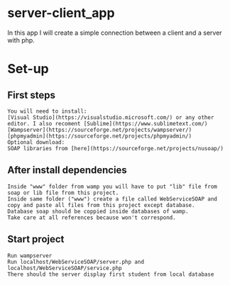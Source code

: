# server-client_app
 In this app I will create a simple connection between a client and a server with php.
 
# Set-up


## First steps <br />
	You will need to install: 
	[Visual Studio](https://visualstudio.microsoft.com/) or any other editor. I also recoment [Sublime](https://www.sublimetext.com/)
	[Wampserver](https://sourceforge.net/projects/wampserver/) 
	[phpmyadmin](https://sourceforge.net/projects/phpmyadmin/) 
	Optional download: 
	SOAP libraries from [here](https://sourceforge.net/projects/nusoap/) 
	
	
## After install dependencies <br />
	Inside "www" folder from wamp you will have to put "lib" file from soap or lib file from this project.
	Inside same folder ("www") create a file called WebServiceSOAP and copy and paste all files from this project except database.
	Database soap should be coppied inside databases of wamp. 
	Take care at all references because won't correspond. 


## Start project 
	Run wampserver  
	Run localhost/WebServiceSOAP/server.php and localhost/WebServiceSOAP/service.php 
	There should the server display first student from local database
	
 
